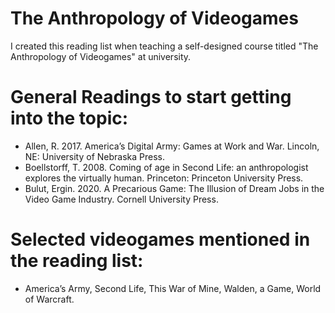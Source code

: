 # The Anthropology of Videogames
I created this reading list when teaching a self-designed course titled "The Anthropology of Videogames" at university. 


# General Readings to start getting into the topic: 
- Allen, R. 2017. America’s Digital Army: Games at Work and War. Lincoln, NE: University of Nebraska Press. 
- Boellstorff, T. 2008. Coming of age in Second Life: an anthropologist explores the virtually human. Princeton: Princeton University Press.
- Bulut, Ergin. 2020. A Precarious Game: The Illusion of Dream Jobs in the Video Game Industry. Cornell University Press.

# Selected videogames mentioned in the reading list: 
- America’s Army, Second Life, This War of Mine, Walden, a Game, World of Warcraft. 

